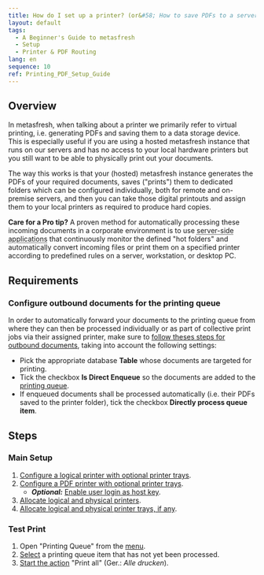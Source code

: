 ```yaml
---
title: How do I set up a printer? (or&#58; How to save PDFs to a server)
layout: default
tags:
  - A Beginner's Guide to metasfresh
  - Setup
  - Printer & PDF Routing
lang: en
sequence: 10
ref: Printing_PDF_Setup_Guide
---
```


<!--
Merged with infos from the following obsolete docs:
- appdictionary_collection\EN\sysconfig_printing.Enabled.md
- howto_collection\EN\how_to_use_the_standalone_printing_client.md
-->

## Overview
In metasfresh, when talking about a printer we primarily refer to virtual printing, i.e. generating PDFs and saving them to a data storage device. This is especially useful if you are using a hosted metasfresh instance that runs on our servers and has no access to your local hardware printers but you still want to be able to physically print out your documents.

The way this works is that your (hosted) metasfresh instance generates the PDFs of your required documents, saves ("prints") them to dedicated folders which can be configured individually, both for remote and on-premise servers, and then you can take those digital printouts and assign them to your local printers as required to produce hard copies.

**Care for a Pro tip?** A proven method for automatically processing these incoming documents in a corporate environment is to use <abbr title="e.g., FolderMill, e-FileWatcher">server-side applications</abbr> that continuously monitor the defined "hot folders" and automatically convert incoming files or print them on a specified printer according to predefined rules on a server, workstation, or desktop PC.

<!-- compare also SAP Print Queues Quick Guide: https://help.sap.com/docs/SAP_BUSINESS_BYDESIGN/2754875d2d2a403f95e58a41a9c7d6de/2dd40a0c722d1014aa7791b695bc8fdf.html?locale=en-US -->

## Requirements

### Configure outbound documents for the printing queue
In order to automatically forward your documents to the printing queue from where they can then be processed individually or as part of collective print jobs via their assigned printer, make sure to [follow theses steps for outbound documents](Outbound_Documents_Config), taking into account the following settings:
- Pick the appropriate database **Table** whose documents are targeted for printing.
- Tick the checkbox **Is Direct Enqueue** so the documents are added to the [printing queue](Menu).
- If enqueued documents shall be processed automatically (i.e. their PDFs saved to the printer folder), tick the checkbox **Directly process queue item**.

<!--
### Client Archive Setting
1. Open "Client" from the [menu](../webui_collection/EN/Menu).
1. Open the entry of an existing client or [add a new one](../webui_collection/EN/New_Record_Window).
1. Make sure the **Auto Archive** settings are NOT set to *None* but to, e.g., *Documents*.
1. [metasfresh saves the progress automatically](../webui_collection/EN/Saveindicator).
-->

## Steps

### Main Setup
1. [Configure a logical printer with optional printer trays](Logical_printer_configuration_WebUI).
1. [Configure a PDF printer with optional printer trays](PDF_printer_configuration_WebUI).
    - ***Optional:*** [Enable user login as host key](Enable_UserLogin_as_HostKey_for_Printing).
1. [Allocate logical and physical printers](Allocate_logical_and_physical_printers).
1. [Allocate logical and physical printer trays, if any](Allocate_logical_and_physical_printer_trays).

### <a name="test-print">Test Print</a>
1. Open "Printing Queue" from the [menu](Menu).
1. [Select](RecordSelection) a printing queue item that has not yet been processed.
1. [Start the action](StartAction#actions-menu) "Print all" (Ger.: *Alle drucken*).
